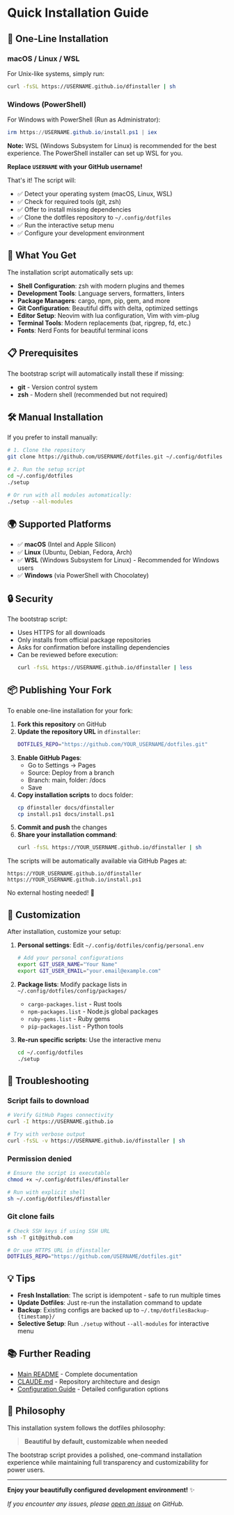 # Quick Installation Guide

## 🚀 One-Line Installation

### macOS / Linux / WSL

For Unix-like systems, simply run:

```bash
curl -fsSL https://USERNAME.github.io/dfinstaller | sh
```

### Windows (PowerShell)

For Windows with PowerShell (Run as Administrator):

```powershell
irm https://USERNAME.github.io/install.ps1 | iex
```

**Note:** WSL (Windows Subsystem for Linux) is recommended for the best experience. The PowerShell installer can set up WSL for you.

**Replace `USERNAME` with your GitHub username!**

That's it! The script will:
- ✅ Detect your operating system (macOS, Linux, WSL)
- ✅ Check for required tools (git, zsh)
- ✅ Offer to install missing dependencies
- ✅ Clone the dotfiles repository to `~/.config/dotfiles`
- ✅ Run the interactive setup menu
- ✅ Configure your development environment

## 🎯 What You Get

The installation script automatically sets up:

- **Shell Configuration**: zsh with modern plugins and themes
- **Development Tools**: Language servers, formatters, linters
- **Package Managers**: cargo, npm, pip, gem, and more
- **Git Configuration**: Beautiful diffs with delta, optimized settings
- **Editor Setup**: Neovim with lua configuration, Vim with vim-plug
- **Terminal Tools**: Modern replacements (bat, ripgrep, fd, etc.)
- **Fonts**: Nerd Fonts for beautiful terminal icons

## 📋 Prerequisites

The bootstrap script will automatically install these if missing:

- **git** - Version control system
- **zsh** - Modern shell (recommended but not required)

## 🛠️ Manual Installation

If you prefer to install manually:

```bash
# 1. Clone the repository
git clone https://github.com/USERNAME/dotfiles.git ~/.config/dotfiles

# 2. Run the setup script
cd ~/.config/dotfiles
./setup

# Or run with all modules automatically:
./setup --all-modules
```

## 🌍 Supported Platforms

- ✅ **macOS** (Intel and Apple Silicon)
- ✅ **Linux** (Ubuntu, Debian, Fedora, Arch)
- ✅ **WSL** (Windows Subsystem for Linux) - Recommended for Windows users
- ✅ **Windows** (via PowerShell with Chocolatey)

## 🔒 Security

The bootstrap script:
- Uses HTTPS for all downloads
- Only installs from official package repositories
- Asks for confirmation before installing dependencies
- Can be reviewed before execution:
  ```bash
  curl -fsSL https://USERNAME.github.io/dfinstaller | less
  ```

## 📦 Publishing Your Fork

To enable one-line installation for your fork:

1. **Fork this repository** on GitHub
2. **Update the repository URL** in `dfinstaller`:
   ```bash
   DOTFILES_REPO="https://github.com/YOUR_USERNAME/dotfiles.git"
   ```
3. **Enable GitHub Pages**:
   - Go to Settings → Pages
   - Source: Deploy from a branch
   - Branch: main, folder: /docs
   - Save
4. **Copy installation scripts** to docs folder:
   ```bash
   cp dfinstaller docs/dfinstaller
   cp install.ps1 docs/install.ps1
   ```
5. **Commit and push** the changes
6. **Share your installation command**:
   ```bash
   curl -fsSL https://YOUR_USERNAME.github.io/dfinstaller | sh
   ```

The scripts will be automatically available via GitHub Pages at:
```
https://YOUR_USERNAME.github.io/dfinstaller
https://YOUR_USERNAME.github.io/install.ps1
```

No external hosting needed! 🎉

## 🎨 Customization

After installation, customize your setup:

1. **Personal settings**: Edit `~/.config/dotfiles/config/personal.env`
   ```bash
   # Add your personal configurations
   export GIT_USER_NAME="Your Name"
   export GIT_USER_EMAIL="your.email@example.com"
   ```

2. **Package lists**: Modify package lists in `~/.config/dotfiles/config/packages/`
   - `cargo-packages.list` - Rust tools
   - `npm-packages.list` - Node.js global packages
   - `ruby-gems.list` - Ruby gems
   - `pip-packages.list` - Python tools

3. **Re-run specific scripts**: Use the interactive menu
   ```bash
   cd ~/.config/dotfiles
   ./setup
   ```

## 🐛 Troubleshooting

### Script fails to download
```bash
# Verify GitHub Pages connectivity
curl -I https://USERNAME.github.io

# Try with verbose output
curl -fsSL -v https://USERNAME.github.io/dfinstaller | sh
```

### Permission denied
```bash
# Ensure the script is executable
chmod +x ~/.config/dotfiles/dfinstaller

# Run with explicit shell
sh ~/.config/dotfiles/dfinstaller
```

### Git clone fails
```bash
# Check SSH keys if using SSH URL
ssh -T git@github.com

# Or use HTTPS URL in dfinstaller
DOTFILES_REPO="https://github.com/USERNAME/dotfiles.git"
```

## 💡 Tips

- **Fresh Installation**: The script is idempotent - safe to run multiple times
- **Update Dotfiles**: Just re-run the installation command to update
- **Backup**: Existing configs are backed up to `~/.tmp/dotfilesBackup-{timestamp}/`
- **Selective Setup**: Run `./setup` without `--all-modules` for interactive menu

## 📚 Further Reading

- [Main README](./README.md) - Complete documentation
- [CLAUDE.md](./CLAUDE.md) - Repository architecture and design
- [Configuration Guide](./config/README.md) - Detailed configuration options

## 🎵 Philosophy

This installation system follows the dotfiles philosophy:

> **Beautiful by default, customizable when needed**

The bootstrap script provides a polished, one-command installation experience while maintaining full transparency and customizability for power users.

---

**Enjoy your beautifully configured development environment!** ✨

*If you encounter any issues, please [open an issue](https://github.com/USERNAME/dotfiles/issues) on GitHub.*
